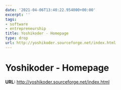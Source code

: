```yaml
---
date: '2021-04-06T13:40:22.954000+00:00'
excerpt: ''
tags:
- software
- entrepreneurship
title: Yoshikoder - Homepage
type: drop
url: http://yoshikoder.sourceforge.net/index.html
---
```


# Yoshikoder - Homepage

**URL:** http://yoshikoder.sourceforge.net/index.html
